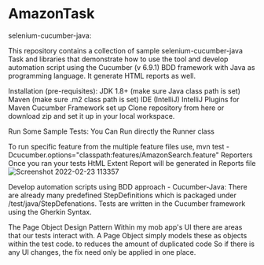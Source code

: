 # AmazonTask
selenium-cucumber-java:

This repository contains a collection of sample selenium-cucumber-java Task and libraries that demonstrate how to use the tool and
develop automation script using the Cucumber (v 6.9.1) BDD framework with Java as programming language. 
It generate HTML reports as well. 

Installation (pre-requisites):
JDK 1.8+ (make sure Java class path is set)
Maven (make sure .m2 class path is set)
IDE (IntelliJ)
IntelliJ Plugins for
Maven
Cucumber
Framework set up
Clone repository from here or download zip and set it up in your local workspace.

Run Some Sample Tests:
You Can Run directly the Runner class 

To run specific feature from the multiple feature files use, mvn test -Dcucumber.options="classpath:features/AmazonSearch.feature"
Reporters
Once you ran your tests HtML Extent Report will be generated in Reports file
![Screenshot 2022-02-23 113357](https://user-images.githubusercontent.com/62815273/155293113-5cbcfc4b-bf78-40be-b2c7-f2cc868ba256.jpg)

Develop automation scripts using BDD approach - Cucumber-Java:
There are already many predefined StepDefinitions which is packaged under /test/java/StepDefenations.
Tests are written in the Cucumber framework using the Gherkin Syntax. 

The Page Object Design Pattern
Within my mob app's UI there are areas that our tests interact with. A Page Object simply models these as objects within the test code.
to reduces the amount of duplicated code So if there is any UI changes, the fix need only be applied in one place. 


